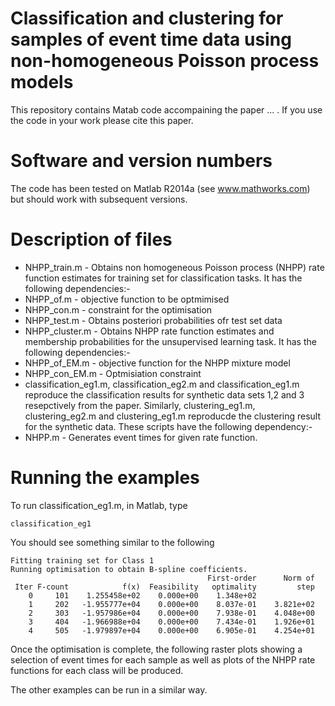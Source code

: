 # Classification and clustering for samples of event time data using non-homogeneous Poisson process models
This repository contains Matab code accompaining the paper ... . If you use the code in your work please cite this paper. 

# Software and version numbers
The code has been tested on Matlab R2014a (see www.mathworks.com) but should work with subsequent versions. 

# Description of files
* NHPP_train.m - Obtains non homogeneous Poisson process (NHPP) rate function estimates for training set for classification tasks. It has the following dependencies:-
 * NHPP_of.m - objective function to be optmimised
 * NHPP_con.m - constraint for the optimisation
* NHPP_test.m - Obtains posteriori probabilities ofr test set data  
* NHPP_cluster.m - Obtains NHPP rate function estimates and membership probabilities for the unsupervised learning task.  It has the following dependencies:-
 * NHPP_of_EM.m - objective function for the NHPP mixture model
 * NHPP_con_EM.m - Optmisiation constraint
* classification_eg1.m, classification_eg2.m and classification_eg1.m reproduce the classification results for synthetic data sets 1,2 and 3 resepctively from the paper. Similarly, clustering_eg1.m, clustering_eg2.m and clustering_eg1.m reproducde the clustering result for the synthetic data. These scripts have the following dependency:-
 * NHPP.m - Generates event times for given rate function.

# Running the examples
To run classification_eg1.m, in Matlab, type 

`classification_eg1`

You should see something similar to the following

```
Fitting training set for Class 1
Running optimisation to obtain B-spline coefficients.
                                            First-order      Norm of
 Iter F-count            f(x)  Feasibility   optimality         step
    0     101    1.255458e+02    0.000e+00    1.348e+02
    1     202   -1.955777e+04    0.000e+00    8.037e-01    3.821e+02
    2     303   -1.957986e+04    0.000e+00    7.938e-01    4.048e+00
    3     404   -1.966988e+04    0.000e+00    7.434e-01    1.926e+01
    4     505   -1.979897e+04    0.000e+00    6.905e-01    4.254e+01
```
Once the optimisation is complete, the following raster plots showing a selection of event times for each sample as well as plots of the NHPP rate functions for each class will be produced.

The other examples can be run in a similar way.
